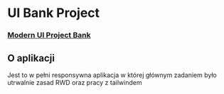 # UI Bank Project

### [Modern UI Project Bank](https://sensaz.github.io/Modern-Ui-Project-Bank)

## O aplikacji
Jest to w pełni responsywna aplikacja w której głównym zadaniem było utrwalnie zasad RWD oraz pracy z tailwindem
